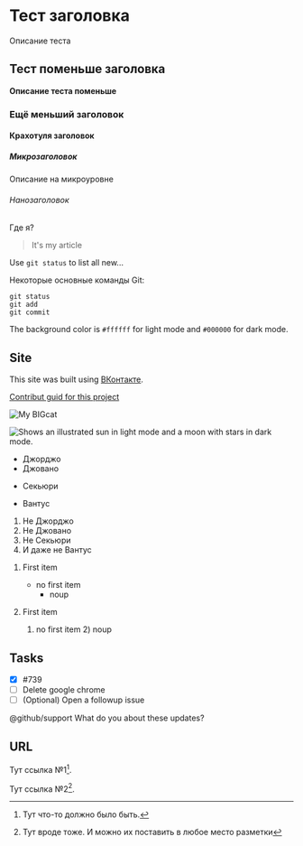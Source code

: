 # Тест заголовка
Описание теста
## Тест поменьше заголовка
**Описание теста поменьше**
### Ещё меньший заголовок
#### Крахотуля заголовок
##### Микрозаголовок
Описание на микроуровне
###### Нанозаголовок
Где я?

>It's my article

Use `git status` to list all new...

Некоторые основные команды Git:

```
git status
git add 
git commit
```

The background color is `#ffffff` for light mode and `#000000` for dark mode.

## Site
This site was built using [ВКонтакте](https://vk.com/feed).

[Contribut guid for this project](pages/CONTRIBUT.md)

![My BIGcat](https://myoctocat.com/assets/images/base-octocat.svg)

<picture>
    <source media="(prefers-color-scheme: dark)" srcset="https://user-images.githubusercontent.com/25423296/163456776-7f95b81a-f1ed-45f7-b7ab-8fa810d529fa.png">
    <source media="(prefers-color-scheme: light)" srcset="https://user-images.githubusercontent.com/25423296/163456779-a8556205-d0a5-45e2-ac17-42d089e3c3f8.png">
    <img alt="Shows an illustrated sun in light mode and a moon with stars in dark mode." src="https://user-images.githubusercontent.com/25423296/163456779-a8556205-d0a5-45e2-ac17-42d089e3c3f8.png">
</picture>

+ Джорджо
+ Джовано
- Секьюри
* Вантус

1. Не Джорджо
2. Не Джовано
3. Не Секьюри
4. И даже не Вантус

1) First item
    - no first item
        - noup

3) First item
    1) no first item
        2) noup

## Tasks
- [x] #739
- [ ] Delete google chrome
- [ ] \(Optional) Open a followup issue

@github/support What do you about these updates?

## URL
Тут ссылка №1[^1].

Тут ссылка №2[^2].

[^1]: Тут что-то должно было быть.
[^2]: Тут вроде тоже. И можно их поставить в любое место разметки